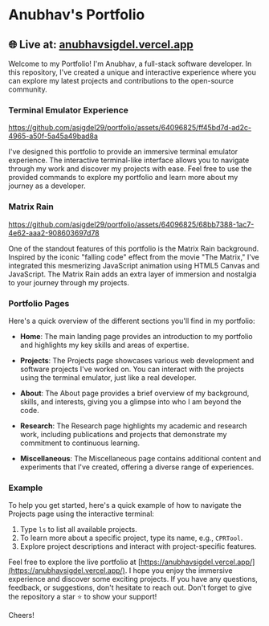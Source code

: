 # Anubhav's Portfolio

## 🌐 Live at: [anubhavsigdel.vercel.app](https://anubhavsigdel.vercel.app/)

Welcome to my Portfolio! I'm Anubhav, a full-stack software developer. In this repository, I've created a unique and interactive experience where you can explore my latest projects and contributions to the open-source community.

### Terminal Emulator Experience

https://github.com/asigdel29/portfolio/assets/64096825/ff45bd7d-ad2c-4965-a50f-5a45a49bad8a

I've designed this portfolio to provide an immersive terminal emulator experience. The interactive terminal-like interface allows you to navigate through my work and discover my projects with ease. Feel free to use the provided commands to explore my portfolio and learn more about my journey as a developer.

### Matrix Rain

https://github.com/asigdel29/portfolio/assets/64096825/68bb7388-1ac7-4e62-aaa2-908603697d78

One of the standout features of this portfolio is the Matrix Rain background. Inspired by the iconic "falling code" effect from the movie "The Matrix," I've integrated this mesmerizing JavaScript animation using HTML5 Canvas and JavaScript. The Matrix Rain adds an extra layer of immersion and nostalgia to your journey through my projects.

### Portfolio Pages

Here's a quick overview of the different sections you'll find in my portfolio:

- **Home**: The main landing page provides an introduction to my portfolio and highlights my key skills and areas of expertise.

- **Projects**: The Projects page showcases various web development and software projects I've worked on. You can interact with the projects using the terminal emulator, just like a real developer.

- **About**: The About page provides a brief overview of my background, skills, and interests, giving you a glimpse into who I am beyond the code.

- **Research**: The Research page highlights my academic and research work, including publications and projects that demonstrate my commitment to continuous learning.

- **Miscellaneous**: The Miscellaneous page contains additional content and experiments that I've created, offering a diverse range of experiences.

### Example

To help you get started, here's a quick example of how to navigate the Projects page using the interactive terminal:

1. Type `ls` to list all available projects.
2. To learn more about a specific project, type its name, e.g., `CPRTool`.
3. Explore project descriptions and interact with project-specific features.

Feel free to explore the live portfolio at [https://anubhavsigdel.vercel.app/](https://anubhavsigdel.vercel.app/). I hope you enjoy the immersive experience and discover some exciting projects. If you have any questions, feedback, or suggestions, don't hesitate to reach out. Don't forget to give the repository a star ⭐️ to show your support!

Cheers!
